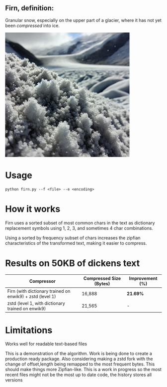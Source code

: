 
## Firn, definition:
Granular snow, especially on the upper part of a glacier, where it has not yet been _compressed_ into ice.

<img src="img.png" alt="firn" width="400">

# Usage
```
python firn.py --f <file> --e <encoding>
```

# How it works
Firn uses a sorted subset of most common chars in the text as dictionary replacement symbols using 1, 2, 3, and sometimes 4 char combinations.

Using a sorted by frequency subset of chars increases the zipfian characteristics of the transformed text, making it easier to compress.

# Results on 50KB of dickens text
| Compressor | Compressed Size (Bytes) | Improvement (%) |
|------------|--------------------------|-----------------|
| Firn (with dictionary trained on enwik9) + zstd (level 1)       | 16,888                   | **21.69%**        |
| zstd (level 1, with dictionary trained on enwik9) | 21,565                | -               |

# Limitations
Works well for readable text-based files


This is a demonstration of the algorithm. Work is being done to create a production ready package. Also considering making a zstd fork with the change of offset,length being remapped to the most frequent bytes. This should make things more Zipfian-like. This is a work in progress so the most recent files might not be the most up to date code, the history stores all versions

